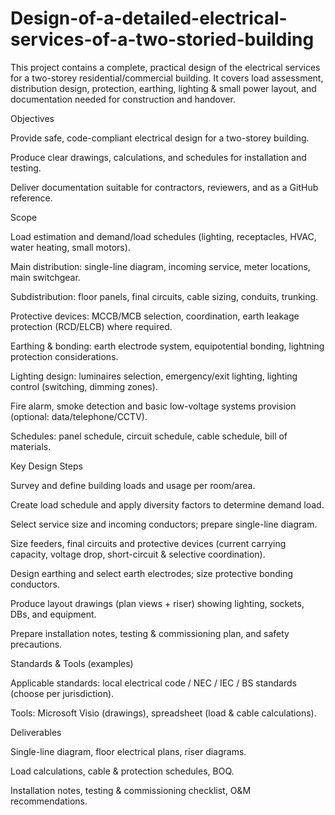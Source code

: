 # Design-of-a-detailed-electrical-services-of-a-two-storied-building
This project contains a complete, practical design of the electrical services for a two-storey residential/commercial building. It covers load assessment, distribution design, protection, earthing, lighting & small power layout, and documentation needed for construction and handover.

Objectives

Provide safe, code-compliant electrical design for a two-storey building.

Produce clear drawings, calculations, and schedules for installation and testing.

Deliver documentation suitable for contractors, reviewers, and as a GitHub reference.

Scope

Load estimation and demand/load schedules (lighting, receptacles, HVAC, water heating, small motors).

Main distribution: single-line diagram, incoming service, meter locations, main switchgear.

Subdistribution: floor panels, final circuits, cable sizing, conduits, trunking.

Protective devices: MCCB/MCB selection, coordination, earth leakage protection (RCD/ELCB) where required.

Earthing & bonding: earth electrode system, equipotential bonding, lightning protection considerations.

Lighting design: luminaires selection, emergency/exit lighting, lighting control (switching, dimming zones).

Fire alarm, smoke detection and basic low-voltage systems provision (optional: data/telephone/CCTV).

Schedules: panel schedule, circuit schedule, cable schedule, bill of materials.

Key Design Steps

Survey and define building loads and usage per room/area.

Create load schedule and apply diversity factors to determine demand load.

Select service size and incoming conductors; prepare single-line diagram.

Size feeders, final circuits and protective devices (current carrying capacity, voltage drop, short-circuit & selective coordination).

Design earthing and select earth electrodes; size protective bonding conductors.

Produce layout drawings (plan views + riser) showing lighting, sockets, DBs, and equipment.

Prepare installation notes, testing & commissioning plan, and safety precautions.

Standards & Tools (examples)

Applicable standards: local electrical code / NEC / IEC / BS standards (choose per jurisdiction).

Tools: Microsoft Visio (drawings), spreadsheet (load & cable calculations).

Deliverables

Single-line diagram, floor electrical plans, riser diagrams.

Load calculations, cable & protection schedules, BOQ.

Installation notes, testing & commissioning checklist, O&M recommendations.
